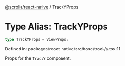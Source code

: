 [@scrolia/react-native](../README.md) / TrackYProps

# Type Alias: TrackYProps

```ts
type TrackYProps = ViewProps;
```

Defined in: packages/react-native/src/base/track/y.tsx:11

Props for the `TrackY` component.
